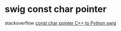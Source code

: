 # swig const char pointer

stackoverflow [const char pointer C++ to Python swig](https://stackoverflow.com/questions/68246906/const-char-pointer-c-to-python-swig)